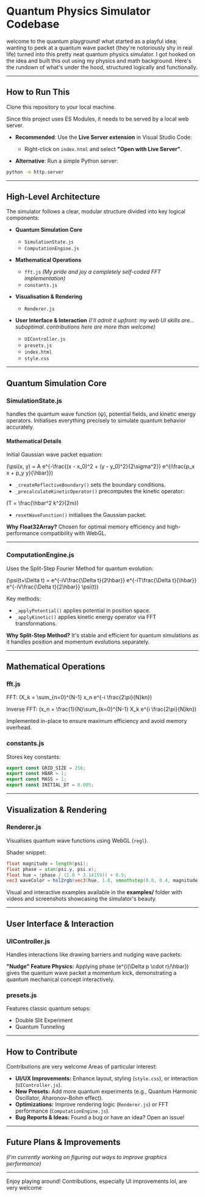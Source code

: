 # Quantum Physics Simulator Codebase

welcome to the quantum playground! what started as a playful idea; wanting to peek at a quantum wave packet (they're notoriously shy in real life) turned into this pretty neat quantum physics simulator. I got hooked on the idea and built this out using my physics and math background. Here's the rundown of what's under the hood, structured logically and functionally.

---

## How to Run This

Clone this repository to your local machine.

Since this project uses ES Modules, it needs to be served by a local web server.

- **Recommended**: Use the **Live Server extension** in Visual Studio Code:

  - Right-click on `index.html` and select **"Open with Live Server"**.

- **Alternative**: Run a simple Python server:

```bash
python -m http.server
```

---

## High-Level Architecture

The simulator follows a clear, modular structure divided into key logical components:

- **Quantum Simulation Core**

  - `SimulationState.js`
  - `ComputationEngine.js`

- **Mathematical Operations**

  - `fft.js` *(My pride and joy a completely self-coded FFT implementation)*
  - `constants.js`

- **Visualisation & Rendering**

  - `Renderer.js`

- **User Interface & Interaction** *(I'll admit it upfront: my web UI skills are... suboptimal. contributions here are more than welcome)*

  - `UIController.js`
  - `presets.js`
  - `index.html`
  - `style.css`



---

## Quantum Simulation Core

### SimulationState.js

handles the quantum wave function (ψ), potential fields, and kinetic energy operators. Initialises everything precisely to simulate quantum behavior accurately.

#### Mathematical Details

Initial Gaussian wave packet equation:

\(\psi(x, y) = A e^{-\frac{(x - x_0)^2 + (y - y_0)^2}{2\sigma^2}} e^{i\frac{p_x x + p_y y}{\hbar}}\)

- `_createReflectiveBoundary()` sets the boundary conditions.
- `_precalculateKineticOperator()` precomputes the kinetic operator:

\(T = \frac{\hbar^2 k^2}{2m}\)

- `resetWaveFunction()` initialises the Gaussian packet.

**Why Float32Array?** Chosen for optimal memory efficiency and high-performance compatibility with WebGL.

---

### ComputationEngine.js

Uses the Split-Step Fourier Method for quantum evolution:

\(\psi(t+\Delta t) = e^{-iV\frac{\Delta t}{2\hbar}} e^{-iT\frac{\Delta t}{\hbar}} e^{-iV\frac{\Delta t}{2\hbar}} \psi(t)\)

Key methods:

- `_applyPotential()` applies potential in position space.
- `_applyKinetic()` applies kinetic energy operator via FFT transformations.

**Why Split-Step Method?** It's stable and efficient for quantum simulations as it handles position and momentum evolutions separately.

---

## Mathematical Operations

### fft.js 

FFT: \(X_k = \sum_{n=0}^{N-1} x_n e^{-i \frac{2\pi}{N}kn}\)

Inverse FFT: \(x_n = \frac{1}{N}\sum_{k=0}^{N-1} X_k e^{i \frac{2\pi}{N}kn}\)

Implemented in-place to ensure maximum efficiency and avoid memory overhead.

### constants.js

Stores key constants:

```javascript
export const GRID_SIZE = 256;
export const HBAR = 1;
export const MASS = 1;
export const INITIAL_DT = 0.005;
```

---

## Visualization & Rendering

### Renderer.js

Visualises quantum wave functions using WebGL (`regl`).

Shader snippet:

```glsl
float magnitude = length(psi);
float phase = atan(psi.y, psi.x);
float hue = (phase / (2.0 * 3.14159)) + 0.5;
vec3 waveColor = hsl2rgb(vec3(hue, 1.0, smoothstep(0.0, 0.4, magnitude) * u_brightness));
```

Visual and interactive examples available in the **examples/** folder with videos and screenshots showcasing the simulator's beauty.

---

## User Interface & Interaction

### UIController.js

Handles interactions like drawing barriers and nudging wave packets:

**"Nudge" Feature Physics:** Applying phase \(e^{i(\Delta p \cdot r)/\hbar}\) gives the quantum wave packet a momentum kick, demonstrating a quantum mechanical concept interactively.

### presets.js

Features classic quantum setups:

- Double Slit Experiment
- Quantum Tunneling

---

## How to Contribute

Contributions are very welcome Areas of particular interest:

- **UI/UX Improvements:** Enhance layout, styling (`style.css`), or interaction (`UIController.js`).
- **New Presets:** Add more quantum experiments (e.g., Quantum Harmonic Oscillator, Aharonov–Bohm effect).
- **Optimizations:** Improve rendering logic (`Renderer.js`) or FFT performance (`ComputationEngine.js`).
- **Bug Reports & Ideas:** Found a bug or have an idea? Open an issue!

---

## Future Plans & Improvements

*(I'm currently working on figuring out ways to improve graphics performance)*

---

Enjoy playing around! Contributions, especially UI improvements lol, are very welcome

